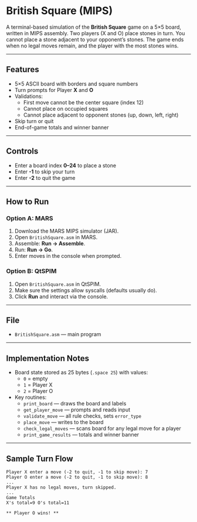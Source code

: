 # British Square (MIPS)

A terminal-based simulation of the **British Square** game on a 5×5 board, written in MIPS assembly. Two players (X and O) place stones in turn. You cannot place a stone adjacent to your opponent’s stones. The game ends when no legal moves remain, and the player with the most stones wins.

---

## Features
- 5×5 ASCII board with borders and square numbers
- Turn prompts for Player **X** and **O**
- Validations:
  - First move cannot be the center square (index 12)
  - Cannot place on occupied squares
  - Cannot place adjacent to opponent stones (up, down, left, right)
- Skip turn or quit
- End-of-game totals and winner banner

---

## Controls
- Enter a board index **0–24** to place a stone
- Enter **-1** to skip your turn
- Enter **-2** to quit the game

---

## How to Run

### Option A: MARS
1. Download the MARS MIPS simulator (JAR).
2. Open `BritishSquare.asm` in MARS.
3. Assemble: **Run → Assemble**.
4. Run: **Run → Go**.
5. Enter moves in the console when prompted.

### Option B: QtSPIM
1. Open `BritishSquare.asm` in QtSPIM.
2. Make sure the settings allow syscalls (defaults usually do).
3. Click **Run** and interact via the console.

---

## File
- `BritishSquare.asm` — main program

---

## Implementation Notes
- Board state stored as 25 bytes (`.space 25`) with values:
  - `0` = empty
  - `1` = Player X
  - `2` = Player O
- Key routines:
  - `print_board` — draws the board and labels
  - `get_player_move` — prompts and reads input
  - `validate_move` — all rule checks, sets `error_type`
  - `place_move` — writes to the board
  - `check_legal_moves` — scans board for any legal move for a player
  - `print_game_results` — totals and winner banner

---

## Sample Turn Flow
    Player X enter a move (-2 to quit, -1 to skip move): 7
    Player O enter a move (-2 to quit, -1 to skip move): 8
    ...
    Player X has no legal moves, turn skipped.
    ...
    Game Totals
    X's total=9 O's total=11

    ** Player O wins! **



